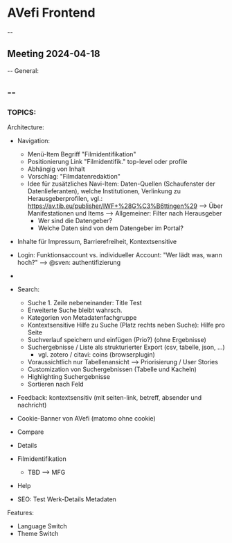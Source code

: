 # AVefi Frontend
--

## Meeting 2024-04-18
--
General:

--
--
### TOPICS:
Architecture:
  - Navigation:
    - Menü-Item Begriff "Filmidentifikation"
    - Positionierung Link "Filmidentifik." top-level oder profile
    - Abhängig von Inhalt
    - Vorschlag: "Filmdatenredaktion"
    - Idee für zusätzliches Navi-Item: 
        Daten-Quellen (Schaufenster der Datenlieferanten), welche Institutionen, Verlinkung zu
        Herausgeberprofilen, vgl.: https://av.tib.eu/publisher/IWF+%28G%C3%B6ttingen%29
        --> Über Manifestationen und Items
        --> Allgemeiner: Filter nach Herausgeber
        - Wer sind die Datengeber?
        - Welche Daten sind von dem Datengeber im Portal?
  - Inhalte für Impressum, Barrierefreiheit, Kontextsensitive
  - Login: Funktionsaccount vs. individueller Account:
    "Wer lädt was, wann hoch?"
    --> @sven: authentifizierung    
  - 
  - Search:
      - Suche 1. Zeile nebeneinander: Title Test
      - Erweiterte Suche bleibt wahrsch.
      - Kategorien von Metadatenfachgruppe
      - Kontextsensitive Hilfe zu Suche (Platz rechts neben Suche):
        Hilfe pro Seite
      - Suchverlauf speichern und einfügen (Prio?) (ohne Ergebnisse)
      - Suchergebnisse / Liste als strukturierter Export (csv, tabelle, json, ...)
        - vgl. zotero / citavi: coins (browserplugin)
      - Voraussichtlich nur Tabellenansicht --> Priorisierung / User Stories
      - Customization von Suchergebnissen (Tabelle und Kacheln) 
      - Highlighting Suchergebnisse
      - Sortieren nach Feld
  - Feedback: kontextsensitiv (mit seiten-link, betreff, absender und nachricht)      
  - Cookie-Banner von AVefi (matomo ohne cookie)

  - Compare
  - Details
  - Filmidentifikation
    - TBD --> MFG
  - Help
  - SEO: Test Werk-Details Metadaten

Features:
  - Language Switch
  - Theme Switch
